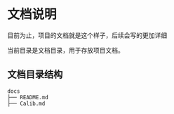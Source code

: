 # 文档说明

目前为止，项目的文档就是这个样子，后续会写的更加详细

当前目录是文档目录，用于存放项目文档。

## 文档目录结构

```
docs
├── README.md
├── Calib.md

```

